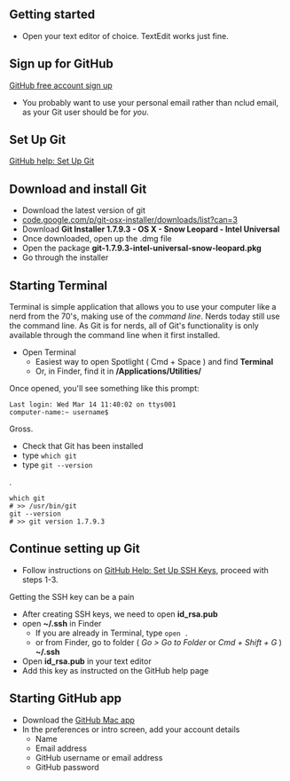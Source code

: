## Getting started

+ Open your text editor of choice. TextEdit works just fine.

## Sign up for GitHub

[GitHub free account sign up](https://github.com/signup/free)

+ You probably want to use your personal email rather than nclud email, as your Git user should be for _you_.

## Set Up Git

[GitHub help: Set Up Git](http://help.github.com/mac-set-up-git/)

## Download and install Git

+ Download the latest version of git
+ [code.google.com/p/git-osx-installer/downloads/list?can=3](http://code.google.com/p/git-osx-installer/downloads/list?can=3)
+ Download **Git Installer 1.7.9.3 - OS X - Snow Leopard - Intel Universal**
+ Once downloaded, open up the .dmg file
+ Open the package **git-1.7.9.3-intel-universal-snow-leopard.pkg**
+ Go through the installer

## Starting Terminal

Terminal is simple application that allows you to use your computer like a nerd from the 70's, making use of the _command line_. Nerds today still use the command line. As Git is for nerds, all of Git's functionality is only available through the command line when it first installed.

+ Open Terminal
  - Easiest way to open Spotlight ( Cmd + Space ) and find **Terminal**
  - Or, in Finder, find it in **/Applications/Utilities/**


Once opened, you'll see something like this prompt:

    Last login: Wed Mar 14 11:40:02 on ttys001
    computer-name:~ username$

Gross. 

+ Check that Git has been installed
+ type `which git`
+ type `git --version`

.

    which git
    # >> /usr/bin/git
    git --version
    # >> git version 1.7.9.3

## Continue setting up Git

+ Follow instructions on [GitHub Help: Set Up SSH Keys](http://help.github.com/mac-set-up-git/#_set_up_ssh_keys), proceed with steps 1-3.

Getting the SSH key can be a pain

+ After creating SSH keys, we need to open **id_rsa.pub**
+ open **~/.ssh** in Finder
  - If you are already in Terminal, type `open .`
  - or from Finder, go to folder ( _Go > Go to Folder_ or _Cmd + Shift + G_ ) **~/.ssh**
+ Open **id_rsa.pub** in your text editor
+ Add this key as instructed on the GitHub help page

## Starting GitHub app

+ Download the [GitHub Mac app](http://mac.github.com/)
+ In the preferences or intro screen, add your account details
  - Name
  - Email address
  - GitHub username or email address
  - GitHub password